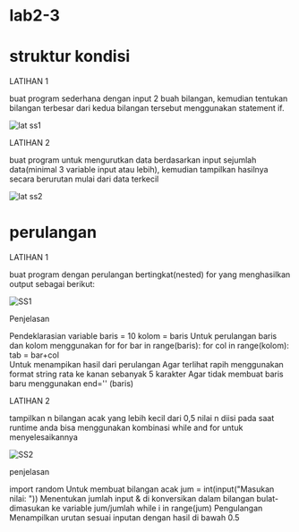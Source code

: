 # lab2-3

# struktur kondisi
<P>LATIHAN 1</P>
buat program sederhana dengan input 2 buah
bilangan, kemudian tentukan bilangan terbesar dari kedua bilangan tersebut menggunakan statement if.

![lat ss1](https://github.com/annisasaidah06/lab2-3.py/assets/148035766/2e06a324-2334-4be2-98a4-af7817f718af)


<p>LATIHAN 2</p>
buat program untuk mengurutkan data berdasarkan input sejumlah 
data(minimal 3 variable input atau lebih), kemudian tampilkan hasilnya
secara berurutan mulai dari data terkecil

![lat ss2](https://github.com/annisasaidah06/lab2-3.py/assets/148035766/da27a5ad-c376-46a6-a48a-c6a38dc1e6dd)

# perulangan
<p>LATIHAN 1</p>
buat program dengan perulangan bertingkat(nested) for yang menghasilkan output sebagai berikut:

![SS1](https://github.com/annisasaidah06/lab2-3.py/assets/148035766/33797fd0-81fc-4f62-a17e-84aafc789f4e)


Penjelasan

Pendeklarasian variable
baris = 10
kolom = baris
Untuk perulangan baris dan kolom menggunakan for
for bar in range(baris):
    for col in range(kolom):
        tab = bar+col        
Untuk menampikan hasil dari perulangan
Agar terlihat rapih menggunakan format string rata ke kanan sebanyak 5 karakter
Agar tidak membuat baris baru menggunakan end='' (baris)
<p>LATIHAN 2

tampilkan n bilangan acak yang lebih kecil dari 0,5
nilai n diisi pada saat runtime
anda bisa menggunakan kombinasi while and for untuk menyelesaikannya  

![SS2](https://github.com/annisasaidah06/lab2-3.py/assets/148035766/f32c5875-a0ed-4964-ba11-9e21ea5da0fa)

penjelasan

import random Untuk membuat bilangan acak
jum = int(input("Masukan nilai: ")) Menentukan jumlah input & di konversikan dalam bilangan bulat-dimasukan ke variable jum/jumlah
while i in range(jum) Pengulangan
Menampilkan urutan sesuai inputan dengan hasil di bawah 0.5




